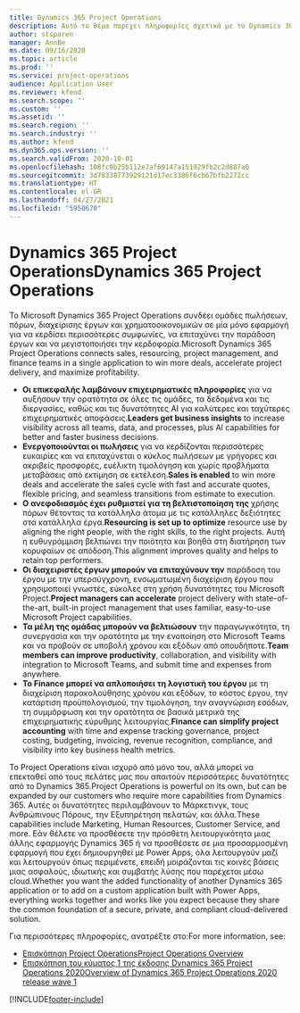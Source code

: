 ```yaml
---
title: Dynamics 365 Project Operations
description: Αυτό το θέμα παρέχει πληροφορίες σχετικά με το Dynamics 365 Project Operations.
author: stsporen
manager: AnnBe
ms.date: 09/16/2020
ms.topic: article
ms.prod: ''
ms.service: project-operations
audience: Application User
ms.reviewer: kfend
ms.search.scope: ''
ms.custom: ''
ms.assetid: ''
ms.search.region: ''
ms.search.industry: ''
ms.author: kfend
ms.dyn365.ops.version: ''
ms.search.validFrom: 2020-10-01
ms.openlocfilehash: 108fc9b25b112e7af69147a151929fb2c2d887a6
ms.sourcegitcommit: 3d78338773929121d17ec3386f6cb67bfb2272cc
ms.translationtype: HT
ms.contentlocale: el-GR
ms.lasthandoff: 04/27/2021
ms.locfileid: "5950670"
---
```

# <a name="dynamics-365-project-operations"></a><span data-ttu-id="0e5d7-103">Dynamics 365 Project Operations</span><span class="sxs-lookup"><span data-stu-id="0e5d7-103">Dynamics 365 Project Operations</span></span>

<span data-ttu-id="0e5d7-104">Το Microsoft Dynamics 365 Project Operations συνδέει ομάδες πωλήσεων, πόρων, διαχείρισης έργων και χρηματοοικονομικών σε μία μόνο εφαρμογή για να κερδίσει περισσότερες συμφωνίες, να επιταχύνει την παράδοση έργων και να μεγιστοποιήσει την κερδοφορία.</span><span class="sxs-lookup"><span data-stu-id="0e5d7-104">Microsoft Dynamics 365 Project Operations connects sales, resourcing, project management, and finance teams in a single application to win more deals, accelerate project delivery, and maximize profitability.</span></span>

-   <span data-ttu-id="0e5d7-105">**Οι επικεφαλής λαμβάνουν επιχειρηματικές πληροφορίες** για να αυξήσουν την ορατότητα σε όλες τις ομάδες, τα δεδομένα και τις διεργασίες, καθώς και τις δυνατότητες AI για καλύτερες και ταχύτερες επιχειρηματικές αποφάσεις.</span><span class="sxs-lookup"><span data-stu-id="0e5d7-105">**Leaders get business insights** to increase visibility across all teams, data, and processes, plus AI capabilities for better and faster business decisions.</span></span>
-   <span data-ttu-id="0e5d7-106">**Ενεργοποιούνται οι πωλήσεις** για να κερδίζονται περισσότερες ευκαιρίες και να επιταχύνεται ο κύκλος πωλήσεων με γρήγορες και ακριβείς προσφορές, ευέλικτη τιμολόγηση και χωρίς προβλήματα μεταβάσεις από εκτίμηση σε εκτέλεση.</span><span class="sxs-lookup"><span data-stu-id="0e5d7-106">**Sales is enabled** to win more deals and accelerate the sales cycle with fast and accurate quotes, flexible pricing, and seamless transitions from estimate to execution.</span></span>
-   <span data-ttu-id="0e5d7-107">**Ο ανεφοδιασμός έχει ρυθμιστεί για τη βελτιστοποίηση της** χρήσης πόρων θέτοντας τα κατάλληλα άτομα με τις κατάλληλες δεξιότητες στα κατάλληλα έργα.</span><span class="sxs-lookup"><span data-stu-id="0e5d7-107">**Resourcing is set up to optimize** resource use by aligning the right people, with the right skills, to the right projects.</span></span> <span data-ttu-id="0e5d7-108">Αυτή η ευθυγράμμιση βελτιώνει την ποιότητα και βοηθά στη διατήρηση των κορυφαίων σε απόδοση.</span><span class="sxs-lookup"><span data-stu-id="0e5d7-108">This alignment improves quality and helps to retain top performers.</span></span>
-   <span data-ttu-id="0e5d7-109">**Οι διαχειριστές έργων μπορούν να επιταχύνουν την** παράδοση του έργου με την υπερσύγχρονη, ενσωματωμένη διαχείριση έργου που χρησιμοποιεί γνωστές, εύκολες στη χρήση δυνατότητες του Microsoft Project.</span><span class="sxs-lookup"><span data-stu-id="0e5d7-109">**Project managers can accelerate** project delivery with state-of-the-art, built-in project management that uses familiar, easy-to-use Microsoft Project capabilities.</span></span>
-   <span data-ttu-id="0e5d7-110">**Τα μέλη της ομάδας μπορούν να βελτιώσουν** την παραγωγικότητα, τη συνεργασία και την ορατότητα με την ενοποίηση στο Microsoft Teams και να προβούν σε υποβολή χρόνου και εξόδων από οπουδήποτε.</span><span class="sxs-lookup"><span data-stu-id="0e5d7-110">**Team members can improve productivity**, collaboration, and visibility with integration to Microsoft Teams, and submit time and expenses from anywhere.</span></span>
-   <span data-ttu-id="0e5d7-111">**Το Finance μπορεί να απλοποιήσει τη λογιστική του έργου** με τη διαχείριση παρακολούθησης χρόνου και εξόδων, το κόστος έργου, την κατάρτιση προϋπολογισμού, την τιμολόγηση, την αναγνώριση εσόδων, τη συμμόρφωση και την ορατότητα σε βασικά μετρικά της επιχειρηματικής εύρυθμης λειτουργίας.</span><span class="sxs-lookup"><span data-stu-id="0e5d7-111">**Finance can simplify project accounting** with time and expense tracking governance, project costing, budgeting, invoicing, revenue recognition, compliance, and visibility into key business health metrics.</span></span>

<span data-ttu-id="0e5d7-112">Το Project Operations είναι ισχυρό από μόνο του, αλλά μπορεί να επεκταθεί από τους πελάτες μας που απαιτούν περισσότερες δυνατότητες από το Dynamics 365.</span><span class="sxs-lookup"><span data-stu-id="0e5d7-112">Project Operations is powerful on its own, but can be expanded by our customers who require more capabilities from Dynamics 365.</span></span> <span data-ttu-id="0e5d7-113">Αυτές οι δυνατότητες περιλαμβάνουν το Μάρκετινγκ, τους Ανθρώπινους Πόρους, την Εξυπηρέτηση πελατών, και άλλα.</span><span class="sxs-lookup"><span data-stu-id="0e5d7-113">These capabilities include Marketing, Human Resources, Customer Service, and more.</span></span> <span data-ttu-id="0e5d7-114">Εάν θέλετε να προσθέσετε την πρόσθετη λειτουργικότητα μιας άλλης εφαρμογής Dynamics 365 ή να προσθέσετε σε μια προσαρμοσμένη εφαρμογή που έχει δημιουργηθεί με Power Apps, όλα λειτουργούν μαζί και λειτουργούν όπως περιμένετε, επειδή μοιράζονται τις κοινές βάσεις μιας ασφαλούς, ιδιωτικής και συμβατής λύσης που παρέχεται μέσω cloud.</span><span class="sxs-lookup"><span data-stu-id="0e5d7-114">Whether you want the added functionality of another Dynamics 365 application or to add on a custom application built with Power Apps, everything works together and works like you expect because they share the common foundation of a secure, private, and compliant cloud-delivered solution.</span></span>

<span data-ttu-id="0e5d7-115">Για περισσότερες πληροφορίες, ανατρέξτε στο:</span><span class="sxs-lookup"><span data-stu-id="0e5d7-115">For more information, see:</span></span>

- [<span data-ttu-id="0e5d7-116">Επισκόπηση Project Operations</span><span class="sxs-lookup"><span data-stu-id="0e5d7-116">Project Operations Overview</span></span>](https://dynamics.microsoft.com/en-us/project-operations/overview/)
- [<span data-ttu-id="0e5d7-117">Επισκόπηση του κύματος 1 της έκδοσης Dynamics 365 Project Operations 2020</span><span class="sxs-lookup"><span data-stu-id="0e5d7-117">Overview of Dynamics 365 Project Operations 2020 release wave 1</span></span>](/dynamics365-release-plan/2020wave1/dynamics365-project-operations/)



[!INCLUDE[footer-include](includes/footer-banner.md)]
